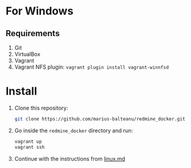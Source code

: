 # For Windows

## Requirements

1. Git
2. VirtualBox
3. Vagrant
4. Vagrant NFS plugin: `vagrant plugin install vagrant-winnfsd`

# Install

1. Clone this repository:

    ``` bash
    git clone https://github.com/marius-balteanu/redmine_docker.git
    ```

2. Go inside the `redmine_docker` directory and run:

    ```bash
    vagrant up
    vagrant ssh
    ```

3. Continue with the instructions from [linux.md](linux.md)
